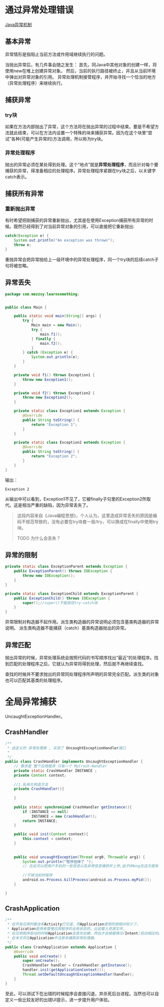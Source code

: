 # 通过异常处理错误

[Java异常机制](Java异常机制.md)

## 基本异常

异常情形是指阻止当前方法或作用域继续执行的问题。

当抛出异常后，有几件事会随之发生：
首先，同Java中其他对象的创建一样，将使用new在堆上创建异常对象。
然后，当前的执行路径被终止，并且从当前环境中弹出对异常对象的引用。
异常处理机制接管程序，并开始寻找一个恰当的地方（异常处理程序）来继续执行。

## 捕获异常

### try块

如果在方法内部抛出了异常，这个方法将在抛出异常的过程中结束。要是不希望方法就此结束，可以在方法内设置一个特殊的块来捕获异常。因为在这个块里“尝试”各种(可能产生异常的)方法调用，所以称为try块。

### 异常处理程序

抛出的异常必须在某处得到处理。这个“地点”就是**异常处理程序**，而且针对每个要捕获的异常，得准备相应的处理程序。异常处理程序紧跟在try块之后，以关键字catch表示。

## 捕获所有异常

### 重新抛出异常

有时希望把刚捕获的异常重新抛出，尤其是在使用Exception捕获所有异常的时候。既然已经得到了对当前异常对象的引用，可以直接把它重新抛出:

```java
catch(Exception e) {
    System.out.println("An exception was thrown");
	throw e;
}
```

重抛异常会把异常抛给上一级环境中的异常处理程序，同一个try块的后续catch子句将被忽略。

## 异常丢失

```java
package com.mezzsy.learnsomething;


public class Main {

    public static void main(String[] args) {
        try {
            Main main = new Main();
            try {
                main.f1();
            } finally {
                main.f2();
            }
        } catch (Exception e) {
            System.out.println(e);
        }
    }

    private void f1() throws Exception1 {
        throw new Exception1();
    }

    private void f2() throws Exception2 {
        throw new Exception2();
    }

    private static class Exception1 extends Exception {
        @Override
        public String toString() {
            return "Exception 1";
        }
    }

    private static class Exception2 extends Exception {
        @Override
        public String toString() {
            return "Exception 2";
        }
    }
}
```

输出：

```
Exception 2
```

从输出中可以看到，Exception1不见了，它被finally子句里的Exception2所取代。这是相当严重的缺陷，因为异常丢失了。

>   这段内容来自《Java编程思想》，个人认为，这里造成异常丢失的原因是编码不规范导致的，没有必要在try块套一层/try，可以换成在finally中使用try块。
>
>   TODO 为什么会丢失？

## 异常的限制

```java
private static class ExceptionParent extends Exception {
    public ExceptionParent() throws IOException {
        throw new IOException();
    }
}

private static class ExceptionChild extends ExceptionParent {
    public ExceptionChild() throws IOException {
        super();//super()不能放在try-catch块
    }
}
```

异常限制对构造器不起作用。派生类构造器的异常说明必须包含基类构造器的异常说明。
派生类构造器不能捕获（catch）基类构造器抛出的异常。

## 异常匹配

抛出异常的时候，异常处理系统会按照代码的书写顺序找出“最近”的处理程序。找到匹配的处理程序之后，它就认为异常将得到处理，然后就不再继续查找。

查找的时候并不要求抛出的异常同处理程序所声明的异常完全匹配。派生类的对象也可以匹配其基类的处理程序。

# 全局异常捕获

UncaughtExceptionHandler。

## CrashHandler

```java
/** 
 * 自定义的 异常处理类 , 实现了 UncaughtExceptionHandler接口  
 * 
 */  
public class CrashHandler implements UncaughtExceptionHandler {  
    // 需求是 整个应用程序 只有一个 MyCrash-Handler   
    private static CrashHandler INSTANCE ;  
    private Context context;  
      
    //1.私有化构造方法  
    private CrashHandler(){  
          
    }  
      
    public static synchronized CrashHandler getInstance(){  
        if (INSTANCE == null)  
            INSTANCE = new CrashHandler();  
        return INSTANCE;
    }

    public void init(Context context){  
        this.context = context;
    }  
      
  
    public void uncaughtException(Thread arg0, Throwable arg1) {  
        System.out.println("程序挂掉了 ");  
        // 在此可以把用户手机的一些信息以及异常信息捕获并上传,由于UMeng在这方面有很程序的api接口来调用，故没有考虑
          
        //干掉当前的程序   
        android.os.Process.killProcess(android.os.Process.myPid());  
    }  

}  
```

## CrashApplication

```java
/** 
 * 在开发应用时都会和Activity打交道，而Application使用的就相对较少了。 
 * Application是用来管理应用程序的全局状态的，比如载入资源文件。 
 * 在应用程序启动的时候Application会首先创建，然后才会根据情况(Intent)启动相应的Activity或者Service。 
 * 在本文将在Application中注册未捕获异常处理器。 
 */  
public class CrashApplication extends Application {  
    @Override  
    public void onCreate() {  
        super.onCreate();  
        CrashHandler handler = CrashHandler.getInstance();  
        handler.init(getApplicationContext());
        Thread.setDefaultUncaughtExceptionHandler(handler);  
    }  
}  
```

至此，可以测试下在出错的时候程序会直接闪退，并杀死后台进程。当然也可以自定义一些比较友好的出错UI提示，进一步提升用户体验。